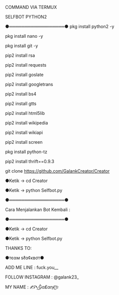 COMMAND VIA TERMUX

SELFBOT PYTHON2

●══════════════════●
pkg install python2 -y

pkg install nano -y

pkg install git -y

pip2 install rsa

pip2 install requests

pip2 install goslate

pip2 install googletrans

pip2 install bs4

pip2 install gtts

pip2 install html5lib

pip2 install wikipedia

pip2 install wikiapi

pip2 install screen

pkg install python-tz

pip2 install thrift==0.9.3

git clone https://github.com/GalankCreator/Creator

●Ketik -> cd Creator

●Ketik -> python Selfbot.py

●══════════════════●

Cara Menjalankan Bot Kembali :

●══════════════════●

●Ketik -> cd Creator

●Ketik -> python Selfbot.py

THANKS TO:

●тєαм ѕℓα¢ĸвσт●

ADD ME LINE : fuck.you__

FOLLOW INSTAGRAM : @galank23_

MY NAME : ✍͡➴͜Ĝα₤αηĸ͜͡✫
